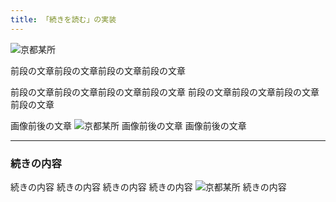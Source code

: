 ```yaml
---
title: 「続きを読む」の実装
---
```


![京都某所](https://cdn-ak.f.st-hatena.com/images/fotolife/h/hachipochi/20210712/20210712220112.png "京都某所")

前段の文章前段の文章前段の文章前段の文章

前段の文章前段の文章前段の文章前段の文章
前段の文章前段の文章前段の文章前段の文章

画像前後の文章
![京都某所](https://cdn-ak.f.st-hatena.com/images/fotolife/h/hachipochi/20210712/20210712220112.png "京都某所")
画像前後の文章
画像前後の文章

***

### 続きの内容

続きの内容
続きの内容
続きの内容
続きの内容
![京都某所](https://cdn-ak.f.st-hatena.com/images/fotolife/h/hachipochi/20210712/20210712220112.png "京都某所")
続きの内容
